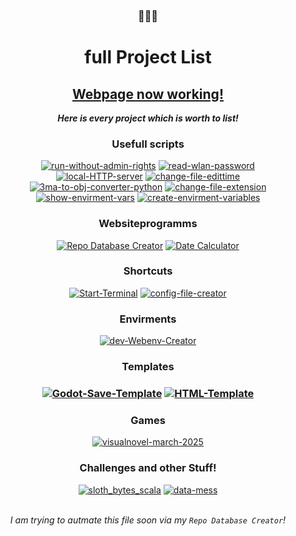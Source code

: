<!-- Sorry for writing this in HTML! -->

<!-- written by weuritz8u -->
<!-- https://github.com/weuritz8u/projectlist -->

<div align="center">

<h3>🚨🚨🚨</h3>
<h1>full Project List</h1>

<h2><a href="https://weuritz8u.github.io/projectlist/">Webpage now working!</a></h2>

<p><b><i>Here is every project which is worth to list!</i></b></p>

<h3>Usefull scripts</h3>

<div>
     <!-- run-without-admin-rights --> <a href="https://github.com/weuritz8u/run-without-admin-rights"><img src="https://github-readme-stats.vercel.app/api/pin/?username=weuritz8u&theme=midnight-purple&repo=run-without-admin-rights" alt="run-without-admin-rights"></a>
     <!-- read-wlan-password --> <a href="https://github.com/weuritz8u/read-wlan-password"><img src="https://github-readme-stats.vercel.app/api/pin/?username=weuritz8u&theme=midnight-purple&repo=read-wlan-password" alt="read-wlan-password"></a>
</div>


<div>
     <!-- local-HTTP-server --> <a href="https://github.com/weuritz8u/local-HTTP-server"><img src="https://github-readme-stats.vercel.app/api/pin/?username=weuritz8u&theme=midnight-purple&repo=local-HTTP-server" alt="local-HTTP-server"></a>
     <!-- change-file-edittime --> <a href="https://github.com/weuritz8u/change-file-edittime"><img src="https://github-readme-stats.vercel.app/api/pin/?username=weuritz8u&theme=midnight-purple&repo=change-file-edittime" alt="change-file-edittime"></a>
</div>


<div>
	<!-- 3ma-to-obj-converter-python --> <a href="https://github.com/weuritz8u/3ma-to-obj-converter-python"><img src="https://github-readme-stats.vercel.app/api/pin/?username=weuritz8u&theme=midnight-purple&repo=3ma-to-obj-converter-python" alt="3ma-to-obj-converter-python"></a>
	<!-- change-file-extension --> <a href="https://github.com/weuritz8u/change-file-extension"><img src="https://github-readme-stats.vercel.app/api/pin/?username=weuritz8u&theme=midnight-purple&repo=change-file-extension" alt="change-file-extension"></a>
</div>


<div>
	<!-- show-envirment-vars --> <a href="https://github.com/weuritz8u/show-envirment-vars"><img src="https://github-readme-stats.vercel.app/api/pin/?username=weuritz8u&theme=midnight-purple&repo=show-envirment-vars" alt="show-envirment-vars"></a>
	<!-- create-envirment-variables --> <a href="https://github.com/weuritz8u/create-envirment-variables"><img src="https://github-readme-stats.vercel.app/api/pin/?username=weuritz8u&theme=midnight-purple&repo=create-envirment-variables" alt="create-envirment-variables"></a>
</div>


<h3>Websiteprogramms</h3>

<div>
 	<!-- Repo Database Creator --> <a href="https://github.com/ShadowDara/repo-database-creator"><img src="https://github-readme-stats.vercel.app/api/pin/?username=shadowdara&theme=midnight-purple&repo=repo-database-creator" alt="Repo Database Creator"></a>
	<!-- Date Calculator --> <a href="https://github.com/weuritz8u/date-calculator"><img src="https://github-readme-stats.vercel.app/api/pin/?username=shadowdara&theme=midnight-purple&repo=date-calculator" alt="Date Calculator"></a>
</div>


<h3>Shortcuts</h3>

<div>
	<!-- Start-Terminal --> <a href="https://github.com/weuritz8u/start-Terminal"><img src="https://github-readme-stats.vercel.app/api/pin/?username=shadowdara&theme=midnight-purple&repo=start-Terminal" alt="Start-Terminal"></a>
	<!-- config-file-creator --> <a href="https://github.com/weuritz8u/config-file-creator"><img src="https://github-readme-stats.vercel.app/api/pin/?username=shadowdara&theme=midnight-purple&repo=config-file-creator" alt="config-file-creator"></a>
</div>


<h3>Envirments</h3>

<div>
	<!-- Webenv-Creator --> <a href="https://github.com/weuritz8u/Webenv-Creator"><img src="https://github-readme-stats.vercel.app/api/pin/?username=shadowdara&theme=midnight-purple&repo=Webenv-Creator" alt="dev-Webenv-Creator"></a>
</div>


<h3>Templates<h3>

<div>
	<!-- Godot-Save-Template --> <a href="https://github.com/weuritz8u/Godot-Save-Template"><img src="https://github-readme-stats.vercel.app/api/pin/?username=weuritz8u&theme=midnight-purple&repo=Godot-Save-Template" alt="Godot-Save-Template"></a>
	<!-- HTML-Template --> <a href="https://github.com/weuritz8u/HTML-Template"><img src="https://github-readme-stats.vercel.app/api/pin/?username=weuritz8u&theme=midnight-purple&repo=HTML-Template" alt="HTML-Template"></a>
</div>


<!--

<h3>Websites</h3>

<div></div>

-->


<h3>Games</h3>

<div>
	<!-- visualnovel-march-2025 --> <a href="https://github.com/weuritz8u/visualnovel-march-2025"><img src="https://github-readme-stats.vercel.app/api/pin/?username=weuritz8u&theme=midnight-purple&repo=visualnovel-march-2025" alt="visualnovel-march-2025"></a>
</div>


<h3>Challenges and other Stuff!</h3>

<div>
	<!-- sloth_bytes_scala --> <a href="https://github.com/shadowdara/sloth_bytes_scala"><img src="https://github-readme-stats.vercel.app/api/pin/?username=shadowdara&theme=midnight-purple&repo=sloth_bytes_scala" alt="sloth_bytes_scala"></a>
	<!-- data-mess --> <a href="https://github.com/shadowdara/data-mess"><img src="https://github-readme-stats.vercel.app/api/pin/?username=shadowdara&theme=midnight-purple&repo=data-mess" alt="data-mess"></a>
</div>


<!--

<br>

<h4><b><i>The is although not full because i will only list projects here which are already finished or usable</i></b></h4>

</div>

-->

<!--

<br>
<br>

<div>

<h2 id="index">Index</h2>

<ul>
	<li><a></a></li>
</ul>

</div>

-->

<br>

<p><i>I am trying to autmate this file soon via my <code>Repo Database Creator</code>!</i></p>

<br>

<!--

-->
